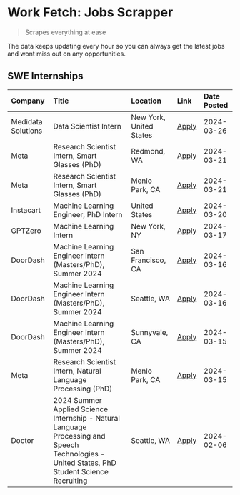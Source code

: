 # Work Fetch: Jobs Scrapper
> Scrapes everything at ease

The data keeps updating every hour so you can always get the latest jobs and wont miss out on any opportunities.

## SWE Internships
<!--START_SECTION:workfetch-->
| Company            | Title                                                                                                                                        | Location                | Link                                                                                                                                                                                                                                                                                                                                               | Date Posted   |
|:-------------------|:---------------------------------------------------------------------------------------------------------------------------------------------|:------------------------|:---------------------------------------------------------------------------------------------------------------------------------------------------------------------------------------------------------------------------------------------------------------------------------------------------------------------------------------------------|:--------------|
| Medidata Solutions | Data Scientist Intern                                                                                                                        | New York, United States | [Apply](https://www.linkedin.com/jobs/view/data-scientist-intern-at-medidata-solutions-3810253704?position=11&pageNum=0&refId=P92vC4A2U0x3LK3PXmBBeQ%3D%3D&trackingId=8KoqCidttZsMAtiPcQE3rw%3D%3D&trk=public_jobs_jserp-result_search-card)                                                                                                       | 2024-03-26    |
| Meta               | Research Scientist Intern, Smart Glasses (PhD)                                                                                               | Redmond, WA             | [Apply](https://www.linkedin.com/jobs/view/research-scientist-intern-smart-glasses-phd-at-meta-3811304794?position=9&pageNum=0&refId=P92vC4A2U0x3LK3PXmBBeQ%3D%3D&trackingId=yMItIByVQOZbNILXUUlF7w%3D%3D&trk=public_jobs_jserp-result_search-card)                                                                                                | 2024-03-21    |
| Meta               | Research Scientist Intern, Smart Glasses (PhD)                                                                                               | Menlo Park, CA          | [Apply](https://www.linkedin.com/jobs/view/research-scientist-intern-smart-glasses-phd-at-meta-3811308332?position=13&pageNum=0&refId=P92vC4A2U0x3LK3PXmBBeQ%3D%3D&trackingId=%2BNDiI%2Bl%2FhtOA06CIIvuLfQ%3D%3D&trk=public_jobs_jserp-result_search-card)                                                                                         | 2024-03-21    |
| Instacart          | Machine Learning Engineer, PhD Intern                                                                                                        | United States           | [Apply](https://www.linkedin.com/jobs/view/machine-learning-engineer-phd-intern-at-instacart-3815634369?position=5&pageNum=0&refId=P92vC4A2U0x3LK3PXmBBeQ%3D%3D&trackingId=0HN96J6dH01Q5jG7COdejw%3D%3D&trk=public_jobs_jserp-result_search-card)                                                                                                  | 2024-03-20    |
| GPTZero            | Machine Learning Intern                                                                                                                      | New York, NY            | [Apply](https://www.linkedin.com/jobs/view/machine-learning-intern-at-gptzero-3860723963?position=10&pageNum=0&refId=P92vC4A2U0x3LK3PXmBBeQ%3D%3D&trackingId=6ubnHZZ8bJyoHoMv1JmIQw%3D%3D&trk=public_jobs_jserp-result_search-card)                                                                                                                | 2024-03-17    |
| DoorDash           | Machine Learning Engineer Intern (Masters/PhD), Summer 2024                                                                                  | San Francisco, CA       | [Apply](https://www.linkedin.com/jobs/view/machine-learning-engineer-intern-masters-phd-summer-2024-at-doordash-3736457737?position=3&pageNum=0&refId=P92vC4A2U0x3LK3PXmBBeQ%3D%3D&trackingId=%2F6HsoNmcIxoQDvT6QpcF1A%3D%3D&trk=public_jobs_jserp-result_search-card)                                                                             | 2024-03-16    |
| DoorDash           | Machine Learning Engineer Intern (Masters/PhD), Summer 2024                                                                                  | Seattle, WA             | [Apply](https://www.linkedin.com/jobs/view/machine-learning-engineer-intern-masters-phd-summer-2024-at-doordash-3736455966?position=4&pageNum=0&refId=P92vC4A2U0x3LK3PXmBBeQ%3D%3D&trackingId=AyCu9RCODZybJmBhkobNYg%3D%3D&trk=public_jobs_jserp-result_search-card)                                                                               | 2024-03-16    |
| DoorDash           | Machine Learning Engineer Intern (Masters/PhD), Summer 2024                                                                                  | Sunnyvale, CA           | [Apply](https://www.linkedin.com/jobs/view/machine-learning-engineer-intern-masters-phd-summer-2024-at-doordash-3736454973?position=2&pageNum=0&refId=P92vC4A2U0x3LK3PXmBBeQ%3D%3D&trackingId=ezSgKIboJx5z3UJp1K8V9g%3D%3D&trk=public_jobs_jserp-result_search-card)                                                                               | 2024-03-15    |
| Meta               | Research Scientist Intern, Natural Language Processing (PhD)                                                                                 | Menlo Park, CA          | [Apply](https://www.linkedin.com/jobs/view/research-scientist-intern-natural-language-processing-phd-at-meta-3858718375?position=12&pageNum=0&refId=P92vC4A2U0x3LK3PXmBBeQ%3D%3D&trackingId=BpoP8TQvyb3n65pKiMQvdQ%3D%3D&trk=public_jobs_jserp-result_search-card)                                                                                 | 2024-03-15    |
| Doctor             | 2024 Summer Applied Science Internship - Natural Language Processing and Speech Technologies - United States, PhD Student Science Recruiting | Seattle, WA             | [Apply](https://www.linkedin.com/jobs/view/2024-summer-applied-science-internship-natural-language-processing-and-speech-technologies-united-states-phd-student-science-recruiting-at-doctor-3819405754?position=14&pageNum=0&refId=P92vC4A2U0x3LK3PXmBBeQ%3D%3D&trackingId=yj9SvkHt8B7b9rUPSQrYqg%3D%3D&trk=public_jobs_jserp-result_search-card) | 2024-02-06    |
<!--END_SECTION:workfetch-->
